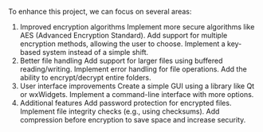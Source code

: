 To enhance this project, we can focus on several areas:

1. Improved encryption algorithms
    Implement more secure algorithms like AES (Advanced Encryption Standard).
    Add support for multiple encryption methods, allowing the user to choose.
    Implement a key-based system instead of a simple shift.
2. Better file handling
    Add support for larger files using buffered reading/writing.
    Implement error handling for file operations.
    Add the ability to encrypt/decrypt entire folders.
3. User interface improvements
    Create a simple GUI using a library like Qt or wxWidgets.
    Implement a command-line interface with more options.
4. Additional features
    Add password protection for encrypted files.
    Implement file integrity checks (e.g., using checksums).
    Add compression before encryption to save space and increase security.
